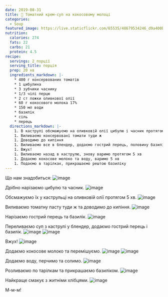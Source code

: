 ```yaml
---
date: 2019-08-31
title: 🍅 Томатний крем-суп на кокосовому молоці
categories:
  - Soup
featured_image: https://live.staticflickr.com/65535/48679534246_d9a400bc73_o_d.jpg
nutrition:
  calories: 274
  fats: 22
  carbs: 21
  protein: 4.5
recipe:
  servings: 2 порції
  serving_title: порція
  prep: 20 хв
  ingredients_markdown: |-
    * 400 г консервованих томатів
    * 1 цибулина
    * 3 зубчики часнику
    * 1/3 чілі перцю
    * 2 ст ложки оливкової олії
    * 60 г кокосового молока 17%
    * 150 мл води
    * базилік
    * сіль
    * перець
  directions_markdown: |-
    1. В каструлі обсмажуємо на оливковій олії цибулю і часник протягом 5 хв
    1. Виливаємо консервовані томати туди ж
    1. Доводимо до кипіння
    1. Виливаємо все в блендер, додаємо гострий перець, половину базиліку, сіль та перець
    1. Вжух!
    1. Виливаємо назад в каструлю, знову варимо протягом 5 хв
    1. Додаємо кокосове молоко та воду, варимо 5 хв
    1. Подаємо в тарілках, прикрашаємо рештою базиліку
---
```


Що нам знадобиться:
![image](https://live.staticflickr.com/65535/48679705577_7820858c49_o_d.jpg)

Дрібно нарізаємо цибулю та часник.
![image](https://live.staticflickr.com/65535/48679535101_cddba2ea3e_o_d.jpg)

Обсмажуємо їх у каструльці на оливковій олії протягом 5 хв.
![image](https://live.staticflickr.com/65535/48679535026_ee8c671277_o_d.jpg)

Виливаємо томатну пасту туди ж та доводимо до кипіння.
![image](https://live.staticflickr.com/65535/48679705377_5619fb4303_o_d.jpg)

Нарізаємо гострий перець та базилік.
![image](https://live.staticflickr.com/65535/48679534856_8c750e1895_o_d.jpg)

Переливаємо суп з каструлі у блендер, додаємо гострий перець і базилік.
![image](https://live.staticflickr.com/65535/48679193888_8c80a2abe3_o_d.jpg)
![image](https://live.staticflickr.com/65535/48679705197_efeb4861b8_o_d.jpg)

Вжух!
![image](https://live.staticflickr.com/65535/48679705117_eb1e1e7cd0_o_d.jpg)

Додаємо кокосове молоко та перемішуємо.
![image](https://live.staticflickr.com/65535/48679534641_e836042712_o_d.jpg)
![image](https://live.staticflickr.com/65535/48679194178_feabaef881_o_d.jpg)

Додаємо воду, перчимо та солимо.
![image](https://live.staticflickr.com/65535/48679194123_24904807a6_o_d.jpg)

Розливаємо по тарілкам та прикрашаємо базиліком.
![image](https://live.staticflickr.com/65535/48679534446_d9dd008fc6_o_d.jpg)

Найкраще смакує з житніми хлібцями.
![image](https://live.staticflickr.com/65535/48679534386_07c9ba7a60_o_d.jpg)

М-м-м!
